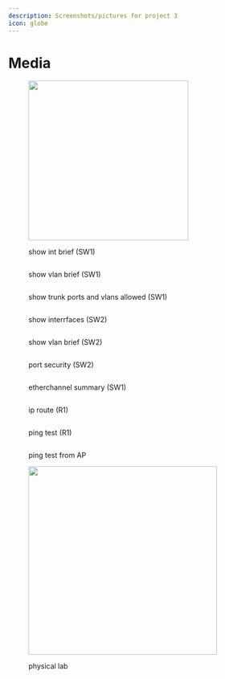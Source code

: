 ```yaml
---
description: Screenshots/pictures for project 3
icon: globe
---
```


# Media

<figure><img src="../../../.gitbook/assets/image (22).png" alt="" width="318"><figcaption><p>show int brief (SW1)</p></figcaption></figure>

<figure><img src="../../../.gitbook/assets/image (23).png" alt=""><figcaption><p>show vlan brief (SW1)</p></figcaption></figure>

<figure><img src="../../../.gitbook/assets/image (24).png" alt=""><figcaption><p>show trunk ports and vlans allowed (SW1)</p></figcaption></figure>

<figure><img src="../../../.gitbook/assets/image (25).png" alt=""><figcaption><p>show interrfaces (SW2)</p></figcaption></figure>

<figure><img src="../../../.gitbook/assets/image (26).png" alt=""><figcaption><p>show vlan brief (SW2)</p></figcaption></figure>

<figure><img src="../../../.gitbook/assets/image (27).png" alt=""><figcaption><p>port security (SW2)</p></figcaption></figure>

<figure><img src="../../../.gitbook/assets/image (29).png" alt=""><figcaption><p>etherchannel summary (SW1)</p></figcaption></figure>

<figure><img src="../../../.gitbook/assets/image (30).png" alt=""><figcaption><p>ip route (R1)</p></figcaption></figure>

<figure><img src="../../../.gitbook/assets/image (32).png" alt=""><figcaption><p>ping test (R1)</p></figcaption></figure>

<figure><img src="../../../.gitbook/assets/image (34).png" alt=""><figcaption><p>ping test from AP</p></figcaption></figure>

<figure><img src="../../../.gitbook/assets/image (35).png" alt="" width="375"><figcaption><p>physical lab</p></figcaption></figure>
